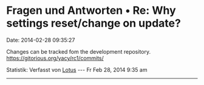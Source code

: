 Fragen und Antworten • Re: Why settings reset/change on update?
===============================================================

Date: 2014-02-28 09:35:27

Changes can be tracked fom the development repository.\
<https://gitorious.org/yacy/rc1/commits/>

Statistik: Verfasst von
[Lotus](http://forum.yacy-websuche.de/memberlist.php?mode=viewprofile&u=68)
--- Fr Feb 28, 2014 9:35 am

------------------------------------------------------------------------
